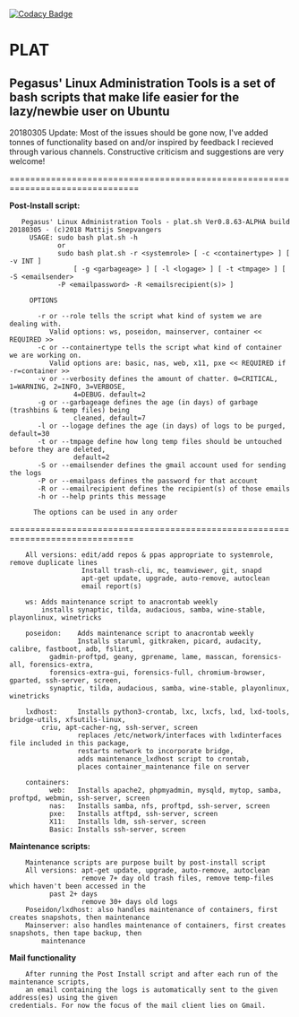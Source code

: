 [![Codacy Badge](https://api.codacy.com/project/badge/Grade/8c5640df6d7c480d8532efd5063c93e8)](https://www.codacy.com/app/pegasus.ict/plat?utm_source=github.com&amp;utm_medium=referral&amp;utm_content=pegasusict/plat&amp;utm_campaign=Badge_Grade)

# PLAT
Pegasus' Linux Administration Tools is a set of bash scripts that make life easier for the lazy/newbie user
on Ubuntu
---
20180305 Update:
Most of the issues should be gone now, I've added tonnes of functionality based on and/or inspired by 
feedback I recieved through various channels.
Constructive criticism and suggestions are very welcome!

===============================================================================

**Post-Install script:**

       Pegasus' Linux Administration Tools - plat.sh Ver0.8.63-ALPHA build 20180305 - (c)2018 Mattijs Snepvangers
		 USAGE: sudo bash plat.sh -h
				or
			    sudo bash plat.sh -r <systemrole> [ -c <containertype> ] [ -v INT ]
			    	[ -g <garbageage> ] [ -l <logage> ] [ -t <tmpage> ] [ -S <emailsender>
				-P <emailpassword> -R <emailsrecipient(s)> ]

		 OPTIONS

		   -r or --role tells the script what kind of system we are dealing with.
			  Valid options: ws, poseidon, mainserver, container << REQUIRED >>
		   -c or --containertype tells the script what kind of container we are working on.
			  Valid options are: basic, nas, web, x11, pxe << REQUIRED if -r=container >>
		   -v or --verbosity defines the amount of chatter. 0=CRITICAL, 1=WARNING, 2=INFO, 3=VERBOSE,
		   			4=DEBUG. default=2
		   -g or --garbageage defines the age (in days) of garbage (trashbins & temp files) being 
		   			cleaned, default=7
		   -l or --logage defines the age (in days) of logs to be purged, default=30
		   -t or --tmpage define how long temp files should be untouched before they are deleted,
		   			default=2
		   -S or --emailsender defines the gmail account used for sending the logs 
		   -P or --emailpass defines the password for that account
		   -R or --emailrecipient defines the recipient(s) of those emails
		   -h or --help prints this message

		  The options can be used in any order

==============================================================================

        All versions: edit/add repos & ppas appropriate to systemrole, remove duplicate lines
                      Install trash-cli, mc, teamviewer, git, snapd
                      apt-get update, upgrade, auto-remove, autoclean
                      email report(s)

        ws: Adds maintenance script to anacrontab weekly
            installs synaptic, tilda, audacious, samba, wine-stable, playonlinux, winetricks

        poseidon:    Adds maintenance script to anacrontab weekly
                     Installs staruml, gitkraken, picard, audacity, calibre, fastboot, adb, fslint,
		      gadmin-proftpd, geany, gprename, lame, masscan, forensics-all, forensics-extra,
		      forensics-extra-gui, forensics-full, chromium-browser, gparted, ssh-server, screen,
		      synaptic, tilda, audacious, samba, wine-stable, playonlinux, winetricks

        lxdhost:     Installs python3-crontab, lxc, lxcfs, lxd, lxd-tools, bridge-utils, xfsutils-linux,
			criu, apt-cacher-ng, ssh-server, screen
                     replaces /etc/network/interfaces with lxdinterfaces file included in this package,
                     restarts network to incorporate bridge,
                     adds maintenance_lxdhost script to crontab,
                     places container_maintenance file on server

        containers:
              web:   Installs apache2, phpmyadmin, mysqld, mytop, samba, proftpd, webmin, ssh-server, screen
              nas:   Installs samba, nfs, proftpd, ssh-server, screen
              pxe:   Installs atftpd, ssh-server, screen
              X11:   Installs ldm, ssh-server, screen
              Basic: Installs ssh-server, screen


**Maintenance scripts:**

        Maintenance scripts are purpose built by post-install script
        All versions: apt-get update, upgrade, auto-remove, autoclean
                      remove 7+ day old trash files, remove temp-files which haven't been accessed in the
		      past 2+ days
                      remove 30+ days old logs
        Poseidon/lxdhost: also handles maintenance of containers, first creates snapshots, then maintenance
        Mainserver: also handles maintenance of containers, first creates snapshots, then tape backup, then
			maintenance


**Mail functionality**

        After running the Post Install script and after each run of the maintenance scripts,
        an email containing the logs is automatically sent to the given address(es) using the given
	credentials. For now the focus of the mail client lies on Gmail.
